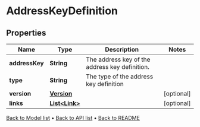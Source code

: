 

# AddressKeyDefinition


## Properties

| Name | Type | Description | Notes |
|------------ | ------------- | ------------- | -------------|
|**addressKey** | **String** | The address key of the address key definition. |  |
|**type** | **String** | The type of the address key definition |  |
|**version** | [**Version**](Version.md) |  |  [optional] |
|**links** | [**List&lt;Link&gt;**](Link.md) |  |  [optional] |



[Back to Model list](../README.md#documentation-for-models) &#8226; [Back to API list](../README.md#documentation-for-api-endpoints) &#8226; [Back to README](../README.md)


